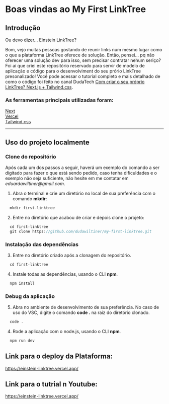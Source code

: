 
# Boas vindas ao My First LinkTree

## Introdução

Ou devo dizer... Einstein LinkTree?



Bom, vejo muitas pessoas gostando de reunir links num mesmo lugar como o que a plataforma LinkTree oferece de solução. Então, pensei... pq não oferecer uma solução dev para isso, sem precisar contratar nehum seriço? Foi aí que criei este repositório reservado para servir de modelo de aplicação e código para o desenvolviment do seu prório LinkTree presonalizado! Você pode acessar o tutorial completo e mais detalhado de como o código foi feito no canal DudaTech [Com criar o seu próprio LinkTree? Next.js + Tailwind.css](https://www.youtube.com).

### As ferramentas principais utilizadas foram:


[Next](https://nextjs.org/)<br>
[Vercel](https://vercel.com/)<br>
[Tailwind.css](https://tailwindcss.com/)<br>

---

## Uso do projeto localmente

### Clone do repositório

Após cada um dos passos a seguir, haverá um exemplo do comando a ser digitado para fazer o que está sendo pedido, caso tenha dificuldades e o exemplo não seja suficiente, não hesite em me contatar em _eduardawiltiner@gmail.com_.

1. Abra o terminal e crie um diretório no local de sua preferência com o comando **mkdir**:
```javascript
  mkdir first-linktree
```

2. Entre no diretório que acabou de criar e depois clone o projeto:
```javascript
  cd first-linktree
  git clone https://github.com/dudawiltiner/my-first-linktree.git
```

### Instalação das dependências

3. Entre no diretório criado após a clonagem do repositório.
```javascript
  cd first-linktree
```

4. Instale todas as dependências, usando o CLI **npm**.
```javascript
  npm install
```
### Debug da aplicação

5. Abra no ambiente de desenvolvimento de sua preferência. No caso de uso do VSC, digite o comando **code .** na raiz do diretório clonado.
```javascript
  code .
```

4. Rode a aplicação com o node.js, usando o CLI **npm**.
```javascript
  npm run dev
```

## Link para o deploy da Plataforma:

https://einstein-linktree.vercel.app/

## Link para o tutrial n Youtube:

https://einstein-linktree.vercel.app/


